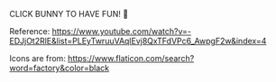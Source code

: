 CLICK BUNNY TO HAVE FUN! 🐰

Reference:
https://www.youtube.com/watch?v=-EDJjOt2RlE&list=PLEyTwruuVAqlEvj8QxTFdVPc6_AwpgF2w&index=4

Icons are from:
https://www.flaticon.com/search?word=factory&color=black
